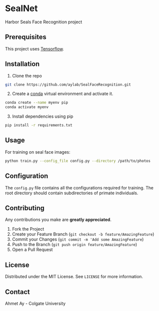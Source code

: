 # SealNet

Harbor Seals Face Recognition project

## Prerequisites

This project uses [Tensorflow](https://www.tensorflow.org/).

## Installation

1. Clone the repo

  ```sh
  git clone https://github.com/aylab/SealFaceRecognition.git
  ```

2. Create a [conda](https://docs.conda.io/projects/conda/en/latest/user-guide/tasks/manage-environments.html) virtual environment and activate it.

  ```sh
  conda create --name myenv pip
  conda activate myenv
  ```

3. Install dependencies using pip

  ```sh
  pip install -r requirements.txt
  ```

<!-- USAGE EXAMPLES -->
## Usage

For training on seal face images:

```sh
python train.py --config_file config.py --directory /path/to/photos
```
<!-- CONFIG EXAMPLE -->
## Configuration

The `config.py` file contains all the configurations required for training. The root directory should contain subdirectories of primate individuals.

<!-- CONTRIBUTING -->
## Contributing

Any contributions you make are **greatly appreciated**.

1. Fork the Project
2. Create your Feature Branch (`git checkout -b feature/AmazingFeature`)
3. Commit your Changes (`git commit -m 'Add some AmazingFeature`)
4. Push to the Branch (`git push origin feature/AmazingFeature`)
5. Open a Pull Request

<!-- LICENSE -->
## License

Distributed under the MIT License. See `LICENSE` for more information.

<!-- CONTACT -->
## Contact

Ahmet Ay - Colgate University
